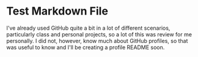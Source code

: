 # Test Markdown File

I've already used GitHub quite a bit in a lot of different scenarios, particularly class and personal projects, so a lot of this was review for me personally. I did not, however, know much about GitHub profiles, so that was useful to know and I'll be creating a profile README soon. 
